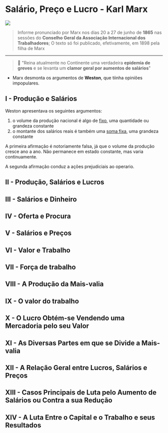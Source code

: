 # Salário, Preço e Lucro - Karl Marx
![](https://2.bp.blogspot.com/-Y5RqhjPVnX4/UUs5VvNuPUI/AAAAAAAABZU/YqSpDkNfrn0/s320/DSC0001192.jpg)
> Informe pronunciado por Marx nos dias 20 a 27 de junho de **1865** nas sessões do **Conselho Geral da Associação Internacional dos Trabalhadores**;
> O texto só foi publicado, efetivamente, em 1898 pela filha de Marx
<hr> </hr>

> 💭 "Reina atualmente no Continente uma verdadeira **epidemia de greves** e se levanta um **clamor geral por aumentos de salários**"

- Marx desmonta os argumentos de **Weston**, que tiinha opiniões impopulares.

## I - Produção e Salários
Weston apresentava os seguintes argumentos:
1. o volume da produção nacional é algo de <ins>fixo</ins>, uma quantidade ou grandeza constante
2. o montante dos salários reais é também uma <ins>soma fixa</ins>, uma grandeza constante
   
A primeira afirmação é notoriamente falsa, já que o volume da produção cresce ano a ano. Não permanece em estado constante, mas varia continuamente.

A segunda afirmação conduz a ações prejudiciais ao operario. 

## II - Produção, Salários e Lucros
## III - Salários e Dinheiro
## IV - Oferta e Procura
## V - Salários e Preços
## VI - Valor e Trabalho
## VII - Força de trabalho
## VIII - A Produção da Mais-valia
## IX - O valor do trabalho
## X - O Lucro Obtém-se Vendendo uma Mercadoria pelo seu Valor
## XI - As Diversas Partes em que se Divide a Mais-valia
## XII - A Relação Geral entre Lucros, Salários e Preços
## XIII - Casos Principais de Luta pelo Aumento de Salários ou Contra a sua Redução
## XIV - A Luta Entre o Capital e o Trabalho e seus Resultados
